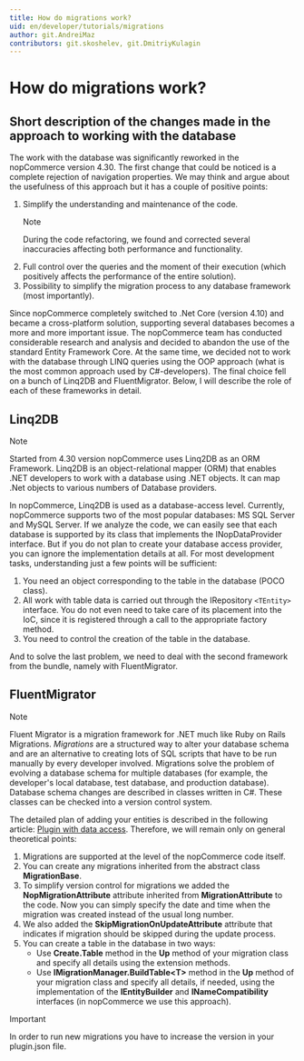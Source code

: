 ```yaml
---
title: How do migrations work?
uid: en/developer/tutorials/migrations
author: git.AndreiMaz
contributors: git.skoshelev, git.DmitriyKulagin
---
```

# How do migrations work?

## Short description of the changes made in the approach to working with the database

The work with the database was significantly reworked in the nopCommerce version 4.30. The first change that could be noticed is a complete rejection of navigation properties. We may think and argue about the usefulness of this approach but it has a couple of positive points:

1. Simplify the understanding and maintenance of the code.
    > [!NOTE]
    > During the code refactoring, we found and corrected several inaccuracies affecting both performance and functionality.
1. Full control over the queries and the moment of their execution (which positively affects the performance of the entire solution).
1. Possibility to simplify the migration process to any database framework (most importantly).

Since nopCommerce completely switched to .Net Core (version 4.10) and became a cross-platform solution, supporting several databases becomes a more and more important issue. The nopCommerce team has conducted considerable research and analysis and decided to abandon the use of the standard Entity Framework Core. At the same time, we decided not to work with the database through LINQ queries using the OOP approach (what is the most common approach used by C#-developers). The final choice fell on a bunch of Linq2DB and FluentMigrator. Below, I will describe the role of each of these frameworks in detail.

## Linq2DB

> [!NOTE]
> Started from 4.30 version nopCommerce uses Linq2DB as an ORM Framework. Linq2DB is an object-relational mapper (ORM) that enables .NET developers to work with a database using .NET objects. It can map .Net objects to various numbers of Database providers.

In nopCommerce, Linq2DB is used as a database-access level. Currently, nopCommerce supports two of the most popular databases: MS SQL Server and MySQL Server. If we analyze the code, we can easily see that each database is supported by its class that implements the INopDataProvider interface. But if you do not plan to create your database access provider, you can ignore the implementation details at all. For most development tasks, understanding just a few points will be sufficient:

1. You need an object corresponding to the table in the database (POCO class).
1. All work with table data is carried out through the IRepository `<TEntity>` interface. You do not even need to take care of its placement into the IoC, since it is registered through a call to the appropriate factory method.
1. You need to control the creation of the table in the database.

And to solve the last problem, we need to deal with the second framework from the bundle, namely with FluentMigrator.

## FluentMigrator

> [!NOTE]
> Fluent Migrator is a migration framework for .NET much like Ruby on Rails Migrations. *Migrations* are a structured way to alter your database schema and are an alternative to creating lots of SQL scripts that have to be run manually by every developer involved. Migrations solve the problem of evolving a database schema for multiple databases (for example, the developer's local database, test database, and production database). Database schema changes are described in classes written in C#. These classes can be checked into a version control system.

The detailed plan of adding your entities is described in the following article: [Plugin with data access](xref:en/developer/plugins/how-to-write-plugin-4.60). Therefore, we will remain only on general theoretical points:

1. Migrations are supported at the level of the nopCommerce code itself.
1. You can create any migrations inherited from the abstract class **MigrationBase**.
1. To simplify version control for migrations we added the **NopMigrationAttribute** attribute inherited from **MigrationAttribute** to the code. Now you can simply specify the date and time when the migration was created instead of the usual long number.
1. We also added the **SkipMigrationOnUpdateAttribute** attribute that indicates if migration should be skipped during the update process.
1. You can create a table in the database in two ways:
    * Use **Create.Table** method in the **Up** method of your migration class and specify all details using the extension methods.
    * Use **IMigrationManager.BuildTable\<T\>** method in the **Up** method of your migration class and specify all details, if needed, using the implementation of the **IEntityBuilder** and **INameCompatibility** interfaces (in nopCommerce we use this approach).

> [!IMPORTANT]
>
> In order to run new migrations you have to increase the version in your plugin.json file.
